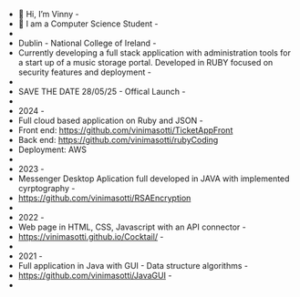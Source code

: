 - 👋 Hi, I’m Vinny -
- 👀 I am a Computer Science Student -
-
- Dublin - National College of Ireland -
- Currently developing a full stack application with administration tools for a start up of a music storage portal. Developed in RUBY focused on security features and deployment -
- 
- SAVE THE DATE 28/05/25 - Offical Launch - 
-
- 2024 -
- Full cloud based application on Ruby and JSON -
- Front end: https://github.com/vinimasotti/TicketAppFront
- Back end: https://github.com/vinimasotti/rubyCoding
- Deployment: AWS
-
- 2023 -
- Messenger Desktop Aplication full developed in JAVA with implemented cyrptography -
- https://github.com/vinimasotti/RSAEncryption
-
- 2022 -
- Web page in HTML, CSS, Javascript with an API connector -
- https://vinimasotti.github.io/Cocktail/ -
-
- 2021 -
- Full application in Java with GUI - Data structure algorithms -
- https://github.com/vinimasotti/JavaGUI -
-
<!---
vinimasotti/vinimasotti is a ✨ special ✨ repository because its `README.md` (this file) appears on your GitHub profile.
You can click the Preview link to take a look at your changes.
--->

